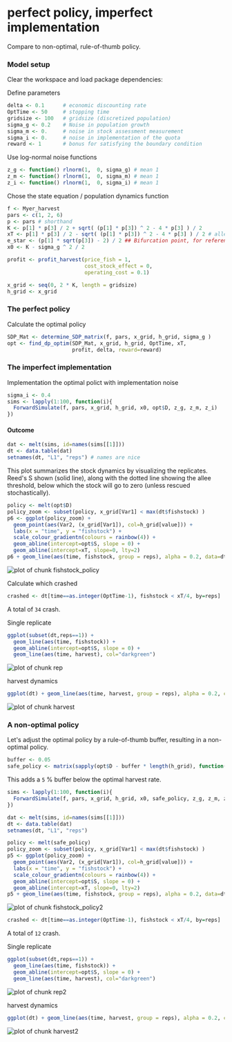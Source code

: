 




# perfect policy, imperfect implementation 
Compare to non-optimal, rule-of-thumb policy.

### Model setup 
Clear the workspace and load package dependencies: 



Define parameters


```r
delta <- 0.1      # economic discounting rate
OptTime <- 50     # stopping time
gridsize <- 100   # gridsize (discretized population)
sigma_g <- 0.2    # Noise in population growth
sigma_m <- 0.     # noise in stock assessment measurement
sigma_i <- 0.     # noise in implementation of the quota
reward <- 1       # bonus for satisfying the boundary condition
```




Use log-normal noise functions


```r
z_g <- function() rlnorm(1,  0, sigma_g) # mean 1
z_m <- function() rlnorm(1,  0, sigma_m) # mean 1
z_i <- function() rlnorm(1,  0, sigma_i) # mean 1
```




Chose the state equation / population dynamics function


```r
f <- Myer_harvest
pars <- c(1, 2, 6) 
p <- pars # shorthand 
K <- p[1] * p[3] / 2 + sqrt( (p[1] * p[3]) ^ 2 - 4 * p[3] ) / 2
xT <- p[1] * p[3] / 2 - sqrt( (p[1] * p[3]) ^ 2 - 4 * p[3] ) / 2 # allee threshold
e_star <- (p[1] * sqrt(p[3]) - 2) / 2 ## Bifurcation point, for reference 
x0 <- K - sigma_g ^ 2 / 2 
```






```r
profit <- profit_harvest(price_fish = 1, 
                         cost_stock_effect = 0,
                         operating_cost = 0.1)
```






```r
x_grid <- seq(0, 2 * K, length = gridsize)  
h_grid <- x_grid  
```





### The perfect policy 
Calculate the optimal policy


```r
SDP_Mat <- determine_SDP_matrix(f, pars, x_grid, h_grid, sigma_g )
opt <- find_dp_optim(SDP_Mat, x_grid, h_grid, OptTime, xT, 
                     profit, delta, reward=reward)
```




### The imperfect implementation

Implementation the optimal polict with implementation noise 


```r
sigma_i <- 0.4 
sims <- lapply(1:100, function(i){
  ForwardSimulate(f, pars, x_grid, h_grid, x0, opt$D, z_g, z_m, z_i)
})
```




#### Outcome 


```r
dat <- melt(sims, id=names(sims[[1]]))  
dt <- data.table(dat)
setnames(dt, "L1", "reps") # names are nice
```




This plot summarizes the stock dynamics by visualizing the replicates. Reed's S shown (solid line), along with the dotted line showing the allee threshold, below which the stock will go to zero (unless rescued stochastically). 


```r
policy <- melt(opt$D)
policy_zoom <- subset(policy, x_grid[Var1] < max(dt$fishstock) )
p6 <- ggplot(policy_zoom) + 
  geom_point(aes(Var2, (x_grid[Var1]), col=h_grid[value])) + 
  labs(x = "time", y = "fishstock") +
  scale_colour_gradientn(colours = rainbow(4)) +
  geom_abline(intercept=opt$S, slope = 0) +
  geom_abline(intercept=xT, slope=0, lty=2)
p6 + geom_line(aes(time, fishstock, group = reps), alpha = 0.2, data=dt)
```

![plot of chunk fishstock_policy](http://www.carlboettiger.info/wp-content/uploads/2012/03/wpid-fishstock_policy6.png) 


Calculate which crashed


```r
crashed <- dt[time==as.integer(OptTime-1), fishstock < xT/4, by=reps]
```



A total of `34` crash.


Single replicate


```r
ggplot(subset(dt,reps==1)) +
  geom_line(aes(time, fishstock)) +
  geom_abline(intercept=opt$S, slope = 0) +
  geom_line(aes(time, harvest), col="darkgreen") 
```

![plot of chunk rep](http://www.carlboettiger.info/wp-content/uploads/2012/03/wpid-rep.png) 


harvest dynamics


```r
ggplot(dt) + geom_line(aes(time, harvest, group = reps), alpha = 0.2, col="darkgreen")
```

![plot of chunk harvest](http://www.carlboettiger.info/wp-content/uploads/2012/03/wpid-harvest11.png) 




### A non-optimal policy 
Let's adjust the optimal policy by a rule-of-thumb buffer, resulting in a non-optimal policy.


```r
buffer <- 0.05
safe_policy <- matrix(sapply(opt$D - buffer * length(h_grid), function(x) max(1, x)), ncol=dim(opt$D)[2])
```




This adds a `5` % buffer below the optimal harvest rate. 




```r
sims <- lapply(1:100, function(i){
  ForwardSimulate(f, pars, x_grid, h_grid, x0, safe_policy, z_g, z_m, z_i)
})
```






```r
dat <- melt(sims, id=names(sims[[1]]))  
dt <- data.table(dat)
setnames(dt, "L1", "reps")
```






```r
policy <- melt(safe_policy)
policy_zoom <- subset(policy, x_grid[Var1] < max(dt$fishstock) )
p5 <- ggplot(policy_zoom) + 
  geom_point(aes(Var2, (x_grid[Var1]), col=h_grid[value])) + 
  labs(x = "time", y = "fishstock") +
  scale_colour_gradientn(colours = rainbow(4)) +
  geom_abline(intercept=opt$S, slope = 0) +
  geom_abline(intercept=xT, slope=0, lty=2)
p5 + geom_line(aes(time, fishstock, group = reps), alpha = 0.2, data=dt)
```

![plot of chunk fishstock_policy2](http://www.carlboettiger.info/wp-content/uploads/2012/03/wpid-fishstock_policy23.png) 




```r
crashed <- dt[time==as.integer(OptTime-1), fishstock < xT/4, by=reps]
```



A total of `12` crash.

Single replicate


```r
ggplot(subset(dt,reps==1)) +
  geom_line(aes(time, fishstock)) +
  geom_abline(intercept=opt$S, slope = 0) +
  geom_line(aes(time, harvest), col="darkgreen") 
```

![plot of chunk rep2](http://www.carlboettiger.info/wp-content/uploads/2012/03/wpid-rep2.png) 


harvest dynamics


```r
ggplot(dt) + geom_line(aes(time, harvest, group = reps), alpha = 0.2, col="darkgreen")
```

![plot of chunk harvest2](http://www.carlboettiger.info/wp-content/uploads/2012/03/wpid-harvest21.png) 




